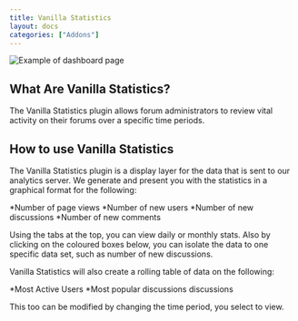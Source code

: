 ```yaml
---
title: Vanilla Statistics
layout: docs
categories: ["Addons"]
---
```


![Example of dashboard page](../images/dashboard.png)

## What Are Vanilla Statistics?

The Vanilla Statistics plugin allows forum administrators to review vital activity on their forums over a specific time periods.

## How to use Vanilla Statistics

The Vanilla Statistics plugin is a display layer for the data that is sent to our analytics server.  We generate and present you with the statistics in a graphical format for the following:

*Number of page views
*Number of new users
*Number of new discussions
*Number of new comments

Using the tabs at the top, you can view daily or monthly stats. Also by clicking on the coloured boxes below, you can isolate the data to one specific data set, such as number of new discussions.

Vanilla Statistics will also create a rolling table of data on the following:

*Most Active Users
*Most popular discussions discussions

This too can be modified by changing the time period, you select to view.
